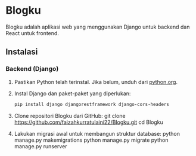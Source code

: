 # Blogku

Blogku adalah aplikasi web yang menggunakan Django untuk backend dan React untuk frontend.

## Instalasi

### Backend (Django)

1. Pastikan Python telah terinstal. Jika belum, unduh dari [python.org](https://www.python.org/).

2. Instal Django dan paket-paket yang diperlukan:

   ```bash
   pip install django djangorestframework django-cors-headers
3. Clone repositori Blogku dari GitHub:
   git clone https://github.com/faizahkurratulaini22/Blogku.git
   cd Blogku
4. Lakukan migrasi awal untuk membangun struktur database:
   python manage.py makemigrations
   python manage.py migrate
   python manage.py runserver


